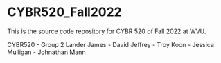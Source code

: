 # CYBR520_Fall2022
This is the source code repository for CYBR 520 of Fall 2022 at WVU.

CYBR520 - Group 2
Lander James - David Jeffrey - Troy Koon - Jessica Mulligan - Johnathan Mann
